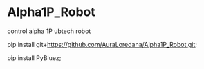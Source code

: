 # Alpha1P_Robot
control alpha 1P ubtech robot

pip install git+https://github.com/AuraLoredana/Alpha1P_Robot.git;

pip install PyBluez;
